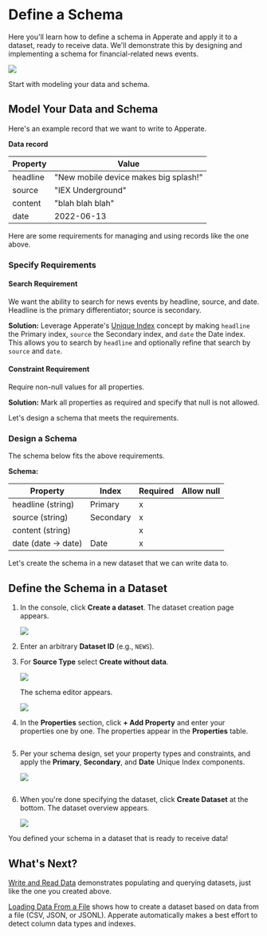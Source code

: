 # Define a Schema

Here you'll learn how to define a schema in Apperate and apply it to a dataset, ready to receive data. We'll demonstrate this by designing and implementing a schema for financial-related news events.

![](./define-a-schema/define-schema.gif)

Start with modeling your data and schema.

## Model Your Data and Schema

Here's an example record that we want to write to Apperate.

**Data record**

| **Property**   | **Value** |
| -------------- | --------------------------- |
| headline       | "New mobile device makes big splash!"  |
| source         | "IEX Underground" |
| content        | "blah blah blah" |
| date           | 2022-06-13 |

Here are some requirements for managing and using records like the one above.

### Specify Requirements

#### Search Requirement

We want the ability to search for news events by headline, source, and date. Headline is the primary differentiator; source is secondary.

**Solution:** Leverage Apperate's [Unique Index](../understanding-datasets.md#indexing-with-unique-index) concept by making `headline` the Primary index, `source` the Secondary index, and `date` the Date index. This allows you to search by `headline` and optionally refine that search by `source` and `date`.

#### Constraint Requirement

Require non-null values for all properties.

**Solution:** Mark all properties as required and specify that null is not allowed.

Let's design a schema that meets the requirements.

### Design a Schema

The schema below fits the above requirements.

**Schema:**

| Property | Index | Required | Allow null |
| -------- | ----- | -------- | ---------- |
| headline (string)       | Primary | x |   |
| source (string)         | Secondary | x |   |
| content (string) |   | x |   |
| date (date &rarr; date) | Date | x |   |

Let's create the schema in a new dataset that we can write data to.

## Define the Schema in a Dataset

1. In the console, click **Create a dataset**. The dataset creation page appears.

    ![](./define-a-schema/create-a-dataset.png)

1. Enter an arbitrary **Dataset ID** (e.g., `NEWS`).

1. For **Source Type** select **Create without data**.

    ![](./define-a-schema/create-dataset-without-data.png)

    The schema editor appears.

    ![](./define-a-schema/empty-news-dataset-editor.png)

1. In the **Properties** section, click **+ Add Property** and enter your properties one by one. The properties appear in the **Properties** table.

    ```{tip} A fast way to add properties is enter their names only and hit **Enter** after each one. After adding them by name, update each property's type and attributes in the table.
    ```

1. Per your schema design, set your property types and constraints, and apply the **Primary**, **Secondary**, and **Date** Unique Index components. 

    ![](./define-a-schema/news-properties-specified.png)

    ``` {note} The **Opt In...** section below the Properties table allows you to map your **Primary** or **Secondary** properties to IEX Cloud's financial metadata graph. This is ideal for properties that hold financial symbols/tickers, enabling them to be associated with equivalent financial symbols. See [Understanding Datasets](../understanding-datasets.md#normalizing-with-smartlinks) for details.
    ```
    
1. When you're done specifying the dataset, click **Create Dataset** at the bottom. The dataset overview appears.

    ![](./define-a-schema/my-news-dataset-overview.png)

You defined your schema in a dataset that is ready to receive data!

## What's Next?

[Write and Read Data](../../getting-started/write-and-read-data.md) demonstrates populating and querying datasets, just like the one you created above.

[Loading Data From a File](../../migrating-and-importing-data/loading-data-from-a-file.md) shows how to create a dataset based on data from a file (CSV, JSON, or JSONL). Apperate automatically makes a best effort to detect column data types and indexes.

<!--
Create a Data Source

Ingest Data
-->